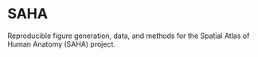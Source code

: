 # SAHA
Reproducible figure generation, data, and methods for the Spatial Atlas of Human Anatomy (SAHA) project.
